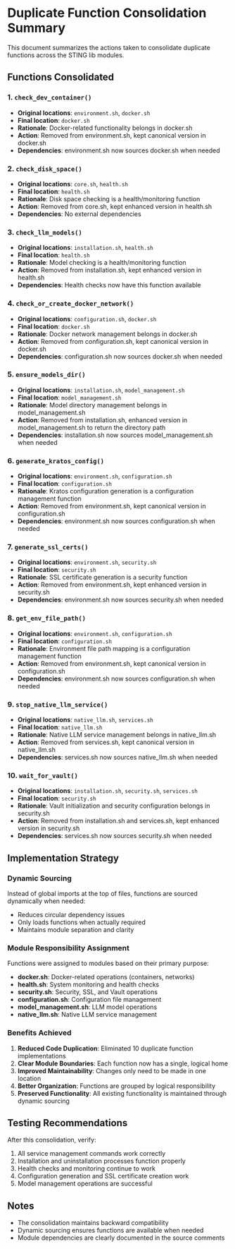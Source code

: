 # Duplicate Function Consolidation Summary

This document summarizes the actions taken to consolidate duplicate functions across the STING lib modules.

## Functions Consolidated

### 1. `check_dev_container()`
- **Original locations**: `environment.sh`, `docker.sh`
- **Final location**: `docker.sh`
- **Rationale**: Docker-related functionality belongs in docker.sh
- **Action**: Removed from environment.sh, kept canonical version in docker.sh
- **Dependencies**: environment.sh now sources docker.sh when needed

### 2. `check_disk_space()`
- **Original locations**: `core.sh`, `health.sh`
- **Final location**: `health.sh`
- **Rationale**: Disk space checking is a health/monitoring function
- **Action**: Removed from core.sh, kept enhanced version in health.sh
- **Dependencies**: No external dependencies

### 3. `check_llm_models()`
- **Original locations**: `installation.sh`, `health.sh`
- **Final location**: `health.sh`
- **Rationale**: Model checking is a health/monitoring function
- **Action**: Removed from installation.sh, kept enhanced version in health.sh
- **Dependencies**: Health checks now have this function available

### 4. `check_or_create_docker_network()`
- **Original locations**: `configuration.sh`, `docker.sh`
- **Final location**: `docker.sh`
- **Rationale**: Docker network management belongs in docker.sh
- **Action**: Removed from configuration.sh, kept canonical version in docker.sh
- **Dependencies**: configuration.sh now sources docker.sh when needed

### 5. `ensure_models_dir()`
- **Original locations**: `installation.sh`, `model_management.sh`
- **Final location**: `model_management.sh`
- **Rationale**: Model directory management belongs in model_management.sh
- **Action**: Removed from installation.sh, enhanced version in model_management.sh to return the directory path
- **Dependencies**: installation.sh now sources model_management.sh when needed

### 6. `generate_kratos_config()`
- **Original locations**: `environment.sh`, `configuration.sh`
- **Final location**: `configuration.sh`
- **Rationale**: Kratos configuration generation is a configuration management function
- **Action**: Removed from environment.sh, kept canonical version in configuration.sh
- **Dependencies**: environment.sh now sources configuration.sh when needed

### 7. `generate_ssl_certs()`
- **Original locations**: `environment.sh`, `security.sh`
- **Final location**: `security.sh`
- **Rationale**: SSL certificate generation is a security function
- **Action**: Removed from environment.sh, kept enhanced version in security.sh
- **Dependencies**: environment.sh now sources security.sh when needed

### 8. `get_env_file_path()`
- **Original locations**: `environment.sh`, `configuration.sh`
- **Final location**: `configuration.sh`
- **Rationale**: Environment file path mapping is a configuration management function
- **Action**: Removed from environment.sh, kept canonical version in configuration.sh
- **Dependencies**: environment.sh now sources configuration.sh when needed

### 9. `stop_native_llm_service()`
- **Original locations**: `native_llm.sh`, `services.sh`
- **Final location**: `native_llm.sh`
- **Rationale**: Native LLM service management belongs in native_llm.sh
- **Action**: Removed from services.sh, kept canonical version in native_llm.sh
- **Dependencies**: services.sh now sources native_llm.sh when needed

### 10. `wait_for_vault()`
- **Original locations**: `installation.sh`, `security.sh`, `services.sh`
- **Final location**: `security.sh`
- **Rationale**: Vault initialization and security configuration belongs in security.sh
- **Action**: Removed from installation.sh and services.sh, kept enhanced version in security.sh
- **Dependencies**: services.sh now sources security.sh when needed

## Implementation Strategy

### Dynamic Sourcing
Instead of global imports at the top of files, functions are sourced dynamically when needed:
- Reduces circular dependency issues
- Only loads functions when actually required
- Maintains module separation and clarity

### Module Responsibility Assignment
Functions were assigned to modules based on their primary purpose:
- **docker.sh**: Docker-related operations (containers, networks)
- **health.sh**: System monitoring and health checks
- **security.sh**: Security, SSL, and Vault operations
- **configuration.sh**: Configuration file management
- **model_management.sh**: LLM model operations
- **native_llm.sh**: Native LLM service management

### Benefits Achieved
1. **Reduced Code Duplication**: Eliminated 10 duplicate function implementations
2. **Clear Module Boundaries**: Each function now has a single, logical home
3. **Improved Maintainability**: Changes only need to be made in one location
4. **Better Organization**: Functions are grouped by logical responsibility
5. **Preserved Functionality**: All existing functionality is maintained through dynamic sourcing

## Testing Recommendations
After this consolidation, verify:
1. All service management commands work correctly
2. Installation and uninstallation processes function properly  
3. Health checks and monitoring continue to work
4. Configuration generation and SSL certificate creation work
5. Model management operations are successful

## Notes
- The consolidation maintains backward compatibility
- Dynamic sourcing ensures functions are available when needed
- Module dependencies are clearly documented in the source comments